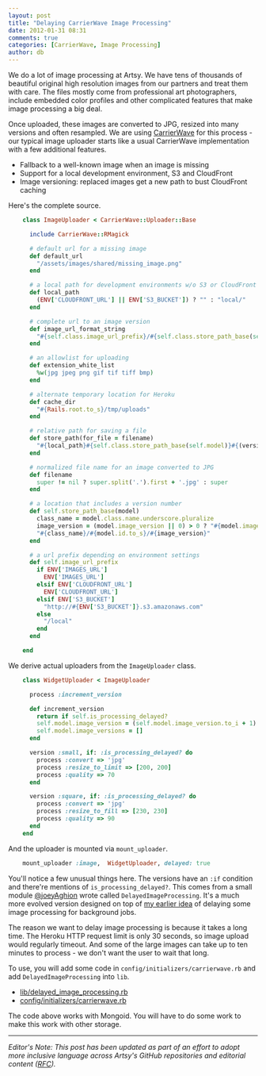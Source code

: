 ```yaml
---
layout: post
title: "Delaying CarrierWave Image Processing"
date: 2012-01-31 08:31
comments: true
categories: [CarrierWave, Image Processing]
author: db
---
```

We do a lot of image processing at Artsy. We have tens of thousands of beautiful original high resolution images from our partners and treat them with care. The files mostly come from professional art photographers, include embedded color profiles and other complicated features that make image processing a big deal.

Once uploaded, these images are converted to JPG, resized into many versions and often resampled. We are using [CarrierWave](https://github.com/jnicklas/carrierwave) for this process - our typical image uploader starts like a usual CarrierWave implementation with a few additional features.

<!-- more -->

* Fallback to a well-known image when an image is missing
* Support for a local development environment, S3 and CloudFront
* Image versioning: replaced images get a new path to bust CloudFront caching

Here's the complete source.

``` ruby app/models/image_uploader.rb
    class ImageUploader < CarrierWave::Uploader::Base

      include CarrierWave::RMagick

      # default url for a missing image
      def default_url
        "/assets/images/shared/missing_image.png"
      end

      # a local path for development environments w/o S3 or CloudFront
      def local_path
        (ENV['CLOUDFRONT_URL'] || ENV['S3_BUCKET']) ? "" : "local/"
      end

      # complete url to an image version
      def image_url_format_string
        "#{self.class.image_url_prefix}/#{self.class.store_path_base(self.model)}:version.jpg"
      end

      # an allowlist for uploading
      def extension_white_list
        %w(jpg jpeg png gif tif tiff bmp)
      end

      # alternate temporary location for Heroku
      def cache_dir
        "#{Rails.root.to_s}/tmp/uploads"
      end

      # relative path for saving a file
      def store_path(for_file = filename)
        "#{local_path}#{self.class.store_path_base(self.model)}#{(version_name || :original).to_s}.jpg"
      end

      # normalized file name for an image converted to JPG
      def filename
        super != nil ? super.split('.').first + '.jpg' : super
      end

      # a location that includes a version number
      def self.store_path_base(model)
        class_name = model.class.name.underscore.pluralize
        image_version = (model.image_version || 0) > 0 ? "#{model.image_version}/" : ""
        "#{class_name}/#{model.id.to_s}/#{image_version}"
      end

      # a url prefix depending on environment settings
      def self.image_url_prefix
        if ENV['IMAGES_URL']
          ENV['IMAGES_URL']
        elsif ENV['CLOUDFRONT_URL']
          ENV['CLOUDFRONT_URL']
        elsif ENV['S3_BUCKET']
          "http://#{ENV['S3_BUCKET']}.s3.amazonaws.com"
        else
          "/local"
        end
      end

    end
```

We derive actual uploaders from the `ImageUploader` class.

``` ruby app/models/widget_uploader.rb
    class WidgetUploader < ImageUploader

      process :increment_version

      def increment_version
        return if self.is_processing_delayed?
        self.model.image_version = (self.model.image_version.to_i + 1)
        self.model.image_versions = []
      end

      version :small, if: :is_processing_delayed? do
        process :convert => 'jpg'
        process :resize_to_limit => [200, 200]
        process :quality => 70
      end

      version :square, if: :is_processing_delayed? do
        process :convert => 'jpg'
        process :resize_to_fill => [230, 230]
        process :quality => 90
      end
    end
```

And the uploader is mounted via `mount_uploader`.

``` ruby
    mount_uploader :image,  WidgetUploader, delayed: true
```

You'll notice a few unusual things here. The versions have an `:if` condition and there're mentions of `is_processing_delayed?`. This comes from a small module [@joeyAghion](https://github.com/joeyAghion/) wrote called `DelayedImageProcessing`. It's a much more evolved version designed on top of [my earlier idea](http://code.dblock.org/carrierwave-delayjob-processing-of-selected-versions) of delaying some image processing for background jobs.

The reason we want to delay image processing is because it takes a long time. The Heroku HTTP request limit is only 30 seconds, so image upload would regularly timeout. And some of the large images can take up to ten minutes to process - we don't want the user to wait that long.

To use, you will add some code in `config/initializers/carrierwave.rb` and add `DelayedImageProcessing` into `lib`.

* [lib/delayed_image_processing.rb](https://gist.github.com/1710609#file_delayed_image_processing.rb)
* [config/initializers/carrierwave.rb](https://gist.github.com/1710609#file_carrierwave.rb)

The code above works with Mongoid. You will have to do some work to make this work with other storage.

---

_Editor's Note: This post has been updated as part of an effort to adopt more inclusive language across Artsy's
GitHub repositories and editorial content ([RFC](https://github.com/artsy/README/issues/427))._
